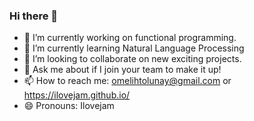 ### Hi there 👋
- 🔭 I’m currently working on functional programming.
- 🌱 I’m currently learning Natural Language Processing
- 👯 I’m looking to collaborate on new exciting projects.
- 💬 Ask me about if I join your team to make it up!
- 📫 How to reach me: omelihtolunay@gmail.com or https://ilovejam.github.io/
- 😄 Pronouns: Ilovejam
<!--
**Ilovejam/Ilovejam** is a ✨ _special_ ✨ repository because its `README.md` (this file) appears on your GitHub profile.

Here are some ideas to get you started:

- 🔭 I’m currently working on functional programming.
- 🌱 I’m currently learning Natural Language Processing
- 👯 I’m looking to collaborate on new exciting projects.
- 💬 Ask me about if I join your team to make it up!
- 📫 How to reach me: omelihtolunay@gmail.com or https://ilovejam.github.io/
- 😄 Pronouns: Ilovejam
-->
